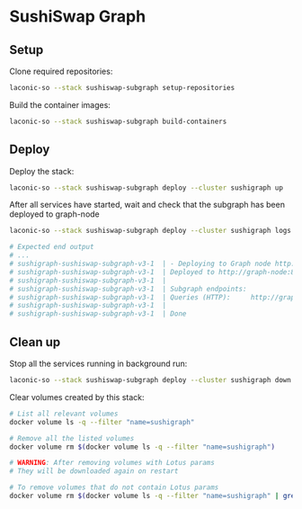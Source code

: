 # SushiSwap Graph

## Setup

Clone required repositories:

```bash
laconic-so --stack sushiswap-subgraph setup-repositories
```

Build the container images:

```bash
laconic-so --stack sushiswap-subgraph build-containers
```

## Deploy

Deploy the stack:

```bash
laconic-so --stack sushiswap-subgraph deploy --cluster sushigraph up
```

After all services have started, wait and check that the subgraph has been deployed to graph-node

```bash
laconic-so --stack sushiswap-subgraph deploy --cluster sushigraph logs -f sushiswap-subgraph-v3

# Expected end output
# ...
# sushigraph-sushiswap-subgraph-v3-1  | - Deploying to Graph node http://graph-node:8020/
# sushigraph-sushiswap-subgraph-v3-1  | Deployed to http://graph-node:8000/subgraphs/name/sushiswap/v3-lotus/graphql
# sushigraph-sushiswap-subgraph-v3-1  |
# sushigraph-sushiswap-subgraph-v3-1  | Subgraph endpoints:
# sushigraph-sushiswap-subgraph-v3-1  | Queries (HTTP):     http://graph-node:8000/subgraphs/name/sushiswap/v3-lotus
# sushigraph-sushiswap-subgraph-v3-1  |
# sushigraph-sushiswap-subgraph-v3-1  | Done
```

## Clean up

Stop all the services running in background run:

```bash
laconic-so --stack sushiswap-subgraph deploy --cluster sushigraph down
```

Clear volumes created by this stack:

```bash
# List all relevant volumes
docker volume ls -q --filter "name=sushigraph"

# Remove all the listed volumes
docker volume rm $(docker volume ls -q --filter "name=sushigraph")

# WARNING: After removing volumes with Lotus params
# They will be downloaded again on restart

# To remove volumes that do not contain Lotus params
docker volume rm $(docker volume ls -q --filter "name=sushigraph" | grep -v "params$")
```
